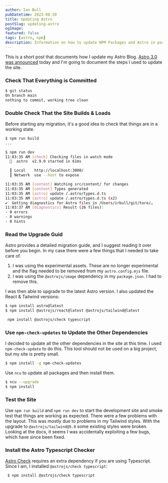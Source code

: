 ```yaml
---
author: Ian Bull
pubDatetime: 2023-08-30
title: Updating Astro
postSlug: updating-astro
ogImage:
featured: false
tags: [astro, npm]
description: Information on how to update NPM Packages and Astro in particular
---
```


This is a short post that documents how I update my Astro Blog. [Astro 3.0 was announced](https://astro.build/blog/astro-3/) today and I'm going to document the steps I used to update the site.

### Check That Everything is Committed

```bash
$ git status
On branch main
nothing to commit, working tree clean
```

### Double Check That the Site Builds & Loads

Before starting any migration, it's a good idea to check that things are in a working state.

```bash
$ npm run build
...

$ npm run dev
11:03:35 AM [check] Checking files in watch mode
  🚀  astro  v2.9.0 started in 61ms

  ┃ Local    http://localhost:3000/
  ┃ Network  use --host to expose

11:03:35 AM [content] Watching src/content/ for changes
11:03:35 AM [content] Types generated
11:03:35 AM [astro] update /.astro/types.d.ts
11:03:35 AM [astro] update /.astro/types.d.ts (x2)
✔  Getting diagnostics for Astro files in /Users/irbull/git/toro/…
11:03:37 AM [diagnostics] Result (26 files):
- 0 errors
- 0 warnings
- 0 hints
```

### Read the Upgrade Guid

Astro provides a detailed migration guide, and I suggest reading it over before you begin. In my case there were a few things that I needed to take care of.

1. I was using the experimental assets. These are no longer experimental and the flag needed to be removed from my `astro.config.mjs` file.
2. I was using the `@astrojs/image` dependency in my `package.json`. I had to remove this.

I was then able to upgrade to the latest Astro version. I also updated the React & Tailwind versions:

```bash
$ npm install astro@latest
$ npm install @astrojs/react@latest @astrojs/tailwind@latest
```

```bash
 npm install @astrojs/check typescript
```

### Use `npm-check-updates` to Update the Other Dependencies

I decided to update all the other dependencies in the site at this time. I used `npm-check-update` to do this. This tool should not be used on a big project, but my site is pretty small.

```bash
$ npm install -g npm-check-updates
```

Use `ncu` to update all packages and then install them.

```bash
$ ncu --upgrade
$ npm install
```

### Test the Site

Use `npm run build` and `npm run dev` to start the development site and smoke test that things are working as expected. There were a few problems with the layout. This was mostly due to problems in my Tailwind styles. With the upgrade to `@astrojs/tailwind@5.0` some existing styles were broken. Looking at the docs, it seems I was accidentally exploiting a few bugs, which have since been fixed.

### Install the Astro Typescript Checker

[Astro Check]() requires an extra dependency if you are using Typescript. Since I am, I installed `@astrojs/check typescript`:

```bash
 $ npm install @astrojs/check typescript
```
